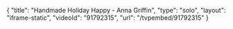 {
    "title": "Handmade Holiday Happy - Anna Griffin",
    "type": "solo",
    "layout": "iframe-static",
    "videoId": "91792315",
    "url": "\/tvpembed\/91792315"
}